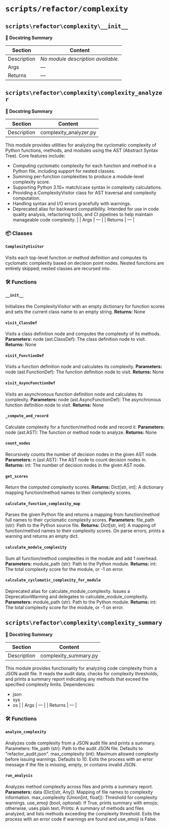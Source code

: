 # `scripts/refactor/complexity`


## `scripts\refactor\complexity\__init__`

**🧠 Docstring Summary**

| Section | Content |
|---------|---------|
| Description | *No module description available.* |
| Args | — |
| Returns | — |


## `scripts\refactor\complexity\complexity_analyzer`

**🧠 Docstring Summary**

| Section | Content |
|---------|---------|
| Description | complexity_analyzer.py
This module provides utilities for analyzing the cyclomatic complexity of Python functions, methods, and modules using the AST (Abstract Syntax Tree).
Core features include:
- Computing cyclomatic complexity for each function and method in a Python file, including support for nested classes.
- Summing per-function complexities to produce a module-level complexity score.
- Supporting Python 3.10+ match/case syntax in complexity calculations.
- Providing a ComplexityVisitor class for AST traversal and complexity computation.
- Handling syntax and I/O errors gracefully with warnings.
- Deprecated alias for backward compatibility.
Intended for use in code quality analysis, refactoring tools, and CI pipelines to help maintain manageable code complexity. |
| Args | — |
| Returns | — |

### 📦 Classes
#### `ComplexityVisitor`
Visits each top-level function or method definition and computes
its cyclomatic complexity based on decision point nodes.
Nested functions are entirely skipped; nested classes are recursed into.

### 🛠️ Functions
#### `__init__`
Initializes the ComplexityVisitor with an empty dictionary for function scores
and sets the current class name to an empty string.
**Returns:**
None

#### `visit_ClassDef`
Visits a class definition node and computes the complexity of its methods.
**Parameters:**
node (ast.ClassDef): The class definition node to visit.
**Returns:**
None

#### `visit_FunctionDef`
Visits a function definition node and calculates its complexity.
**Parameters:**
node (ast.FunctionDef): The function definition node to visit.
**Returns:**
None

#### `visit_AsyncFunctionDef`
Visits an asynchronous function definition node and calculates its complexity.
**Parameters:**
node (ast.AsyncFunctionDef): The asynchronous function definition node to visit.
**Returns:**
None

#### `_compute_and_record`
Calculate complexity for a function/method node and record it.
**Parameters:**
node (ast.AST): The function or method node to analyze.
**Returns:**
None

#### `count_nodes`
Recursively counts the number of decision nodes in the given AST node.
**Parameters:**
n (ast.AST): The AST node to count decision nodes in.
**Returns:**
int: The number of decision nodes in the given AST node.

#### `get_scores`
Return the computed complexity scores.
**Returns:**
Dict[str, int]: A dictionary mapping function/method names to their complexity scores.

#### `calculate_function_complexity_map`
Parses the given Python file and returns a mapping from function/method
full names to their cyclomatic complexity scores.
**Parameters:**
file_path (str): Path to the Python source file.
**Returns:**
Dict[str, int]: A mapping of function/method names to their complexity scores.
On parse errors, prints a warning and returns an empty dict.

#### `calculate_module_complexity`
Sum all function/method complexities in the module and add 1 overhead.
**Parameters:**
module_path (str): Path to the Python module.
**Returns:**
int: The total complexity score for the module, or -1 on error.

#### `calculate_cyclomatic_complexity_for_module`
Deprecated alias for calculate_module_complexity.
Issues a DeprecationWarning and delegates to calculate_module_complexity.
**Parameters:**
module_path (str): Path to the Python module.
**Returns:**
int: The total complexity score for the module, or -1 on error.


## `scripts\refactor\complexity\complexity_summary`

**🧠 Docstring Summary**

| Section | Content |
|---------|---------|
| Description | complexity_summary.py
This module provides functionality for analyzing code complexity from a JSON audit file.
It reads the audit data, checks for complexity thresholds, and prints a summary report
indicating any methods that exceed the specified complexity limits.
Dependencies:
- json
- sys
- os |
| Args | — |
| Returns | — |

### 🛠️ Functions
#### `analyze_complexity`
Analyzes code complexity from a JSON audit file and prints a summary.
Parameters:
file_path (str): Path to the audit JSON file. Defaults to "refactor_audit.json".
max_complexity (int): Maximum allowed complexity before issuing warnings. Defaults to 10.
Exits the process with an error message if the file is missing, empty, or contains invalid JSON.

#### `run_analysis`
Analyzes method complexity across files and prints a summary report.
**Parameters:**
data (Dict[str, Any]): Mapping of file names to complexity information.
max_complexity (Union[int, float]): Threshold for complexity warnings.
use_emoji (bool, optional): If True, prints summary with emojis; otherwise, uses plain text.
Prints:
A summary of methods and files analyzed, and lists methods exceeding the complexity threshold.
Exits the process with an error code if warnings are found and use_emoji is False.
